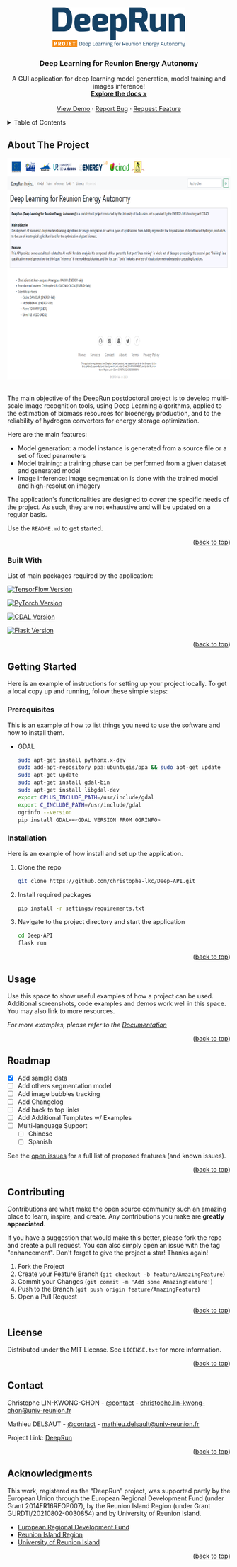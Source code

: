 <!-- Improved compatibility of back to top link: See: https://github.com/othneildrew/Best-README-Template/pull/73 -->
<a name="DeepRun application"></a>
<!--
*** Thanks for checking out the Best-README-Template. If you have a suggestion
*** that would make this better, please fork the repo and create a pull request
*** or simply open an issue with the tag "enhancement".
*** Don't forget to give the project a star!
*** Thanks again! Now go create something AMAZING! :D
-->



<!-- PROJECT SHIELDS -->
<!--
*** I'm using markdown "reference style" links for readability.
*** Reference links are enclosed in brackets [ ] instead of parentheses ( ).
*** See the bottom of this document for the declaration of the reference variables
*** for contributors-url, forks-url, etc. This is an optional, concise syntax you may use.
*** https://www.markdownguide.org/basic-syntax/#reference-style-links
-->

<!-- PROJECT LOGO -->
<br />
<div align="center">
  <a href="https://github.com/othneildrew/Best-README-Template">
    <img src="static/deeprun.png" alt="Logo" width="300" height="90">
  </a>

  <h3 align="center">Deep Learning for Reunion Energy Autonomy</h3>

  <p align="center">
    A GUI application for deep learning model generation, model training and images inference!
    <br />
    <a href="https://github.com/othneildrew/Best-README-Template"><strong>Explore the docs »</strong></a>
    <br />
    <br />
    <a href="https://github.com/othneildrew/Best-README-Template">View Demo</a>
    ·
    <a href="https://github.com/othneildrew/Best-README-Template/issues">Report Bug</a>
    ·
    <a href="https://github.com/othneildrew/Best-README-Template/issues">Request Feature</a>
  </p>
</div>



<!-- TABLE OF CONTENTS -->
<details>
  <summary>Table of Contents</summary>
  <ol>
    <li>
      <a href="#about-the-project">About The Project</a>
      <ul>
        <li><a href="#built-with">Built With</a></li>
      </ul>
    </li>
    <li>
      <a href="#getting-started">Getting Started</a>
      <ul>
        <li><a href="#prerequisites">Prerequisites</a></li>
        <li><a href="#installation">Installation</a></li>
      </ul>
    </li>
    <li><a href="#usage">Usage</a></li>
    <li><a href="#roadmap">Roadmap</a></li>
    <li><a href="#contributing">Contributing</a></li>
    <li><a href="#license">License</a></li>
    <li><a href="#contact">Contact</a></li>
    <li><a href="#acknowledgments">Acknowledgments</a></li>
  </ol>
</details>



<!-- ABOUT THE PROJECT -->
## About The Project

<div align="center">
  <img src="static/screenshot_index.png" alt="Logo" width="800" height="500">
</div>
<br>
  
The main objective of the DeepRun postdoctoral project is to develop multi-scale image recognition tools, using Deep Learning algorithms, applied to the estimation of biomass resources for bioenergy production, and to the reliability of hydrogen converters for energy storage optimization.

Here are the main features:
* Model generation: a model instance is generated from a source file or a set of fixed parameters 
* Model training: a training phase can be performed from a given dataset and generated model
* Image inference: image segmentation is done with the trained model and high-resolution imagery

The application's functionalities are designed to cover the specific needs of the project. As such, they are not exhaustive and will be updated on a regular basis.

Use the `README.md` to get started.

<p align="right">(<a href="#readme-top">back to top</a>)</p>



### Built With

List of main packages required by the application:

[![TensorFlow Version](https://img.shields.io/badge/TensorFlow-2.10.1-brightgreen.svg)](https://github.com/tensorflow/tensorflow/releases/tag/v2.10.1)

[![PyTorch Version](https://img.shields.io/badge/PyTorch-1.10.0-blue.svg)](https://github.com/pytorch/pytorch/releases/tag/v1.10.0)

[![GDAL Version](https://img.shields.io/badge/GDAL-3.4.3-orange.svg)](https://github.com/OSGeo/gdal/releases/tag/v3.4.3)

[![Flask Version](https://img.shields.io/badge/Flask-2.3.2-lightgrey.svg)](https://pypi.org/project/Flask/2.3.2/)



<p align="right">(<a href="#readme-top">back to top</a>)</p>



<!-- GETTING STARTED -->
## Getting Started

Here is an example of instructions for setting up your project locally. To get a local copy up and running, follow these simple steps:

### Prerequisites

This is an example of how to list things you need to use the software and how to install them.
* GDAL
  ```sh
  sudo apt-get install pythonx.x-dev
  sudo add-apt-repository ppa:ubuntugis/ppa && sudo apt-get update
  sudo apt-get update
  sudo apt-get install gdal-bin
  sudo apt-get install libgdal-dev
  export CPLUS_INCLUDE_PATH=/usr/include/gdal
  export C_INCLUDE_PATH=/usr/include/gdal
  ogrinfo --version
  pip install GDAL==<GDAL VERSION FROM OGRINFO>
  ```

### Installation

Here is an example of how install and set up the application.

1. Clone the repo
   ```sh
   git clone https://github.com/christophe-lkc/Deep-API.git
   ```
2. Install required packages
   ```sh
   pip install -r settings/requirements.txt
   ```
3. Navigate to the project directory and start the application
   ```sh
   cd Deep-API
   flask run
   ```

<p align="right">(<a href="#readme-top">back to top</a>)</p>



<!-- USAGE EXAMPLES -->
## Usage

Use this space to show useful examples of how a project can be used. Additional screenshots, code examples and demos work well in this space. You may also link to more resources.

_For more examples, please refer to the [Documentation](https://example.com)_

<p align="right">(<a href="#readme-top">back to top</a>)</p>



<!-- ROADMAP -->
## Roadmap

- [x] Add sample data
- [ ] Add others segmentation model
- [ ] Add image bubbles tracking
- [ ] Add Changelog
- [ ] Add back to top links
- [ ] Add Additional Templates w/ Examples
- [ ] Multi-language Support
    - [ ] Chinese
    - [ ] Spanish

See the [open issues](https://github.com/christophe-lkc/Deep-API/issues) for a full list of proposed features (and known issues).

<p align="right">(<a href="#readme-top">back to top</a>)</p>



<!-- CONTRIBUTING -->
## Contributing

Contributions are what make the open source community such an amazing place to learn, inspire, and create. Any contributions you make are **greatly appreciated**.

If you have a suggestion that would make this better, please fork the repo and create a pull request. You can also simply open an issue with the tag "enhancement".
Don't forget to give the project a star! Thanks again!

1. Fork the Project
2. Create your Feature Branch (`git checkout -b feature/AmazingFeature`)
3. Commit your Changes (`git commit -m 'Add some AmazingFeature'`)
4. Push to the Branch (`git push origin feature/AmazingFeature`)
5. Open a Pull Request

<p align="right">(<a href="#readme-top">back to top</a>)</p>



<!-- LICENSE -->
## License

Distributed under the MIT License. See `LICENSE.txt` for more information.

<p align="right">(<a href="#readme-top">back to top</a>)</p>



<!-- CONTACT -->
## Contact

Christophe LIN-KWONG-CHON - [@contact](https://www.energylab.re/en/membres/) - christophe.lin-kwong-chon@univ-reunion.fr

Mathieu DELSAUT - [@contact](https://www.energylab.re/en/membres/) - mathieu.delsault@univ-reunion.fr

Project Link: [DeepRun](https://www.energylab.re/en/projets/projets-en-cours/deeprun/)

<p align="right">(<a href="#readme-top">back to top</a>)</p>



<!-- ACKNOWLEDGMENTS -->
## Acknowledgments

This work, registered as the “DeepRun” project, was supported partly by the European Union through the
European Regional Development Fund (under Grant 2014FR16RFOP007), by the Reunion Island Region (under Grant GURDTI/20210802-0030854) and by University of Reunion Island.


* [European Regional Development Fund](https://ec.europa.eu/regional_policy/funding/erdf_en)
* [Reunion Island Region](https://regionreunion.com/)
* [University of Reunion Island](https://www.univ-reunion.fr/)

<p align="right">(<a href="#readme-top">back to top</a>)</p>



<!-- MARKDOWN LINKS & IMAGES -->
<!-- https://www.markdownguide.org/basic-syntax/#reference-style-links -->
[contributors-shield]: https://img.shields.io/github/contributors/othneildrew/Best-README-Template.svg?style=for-the-badge
[contributors-url]: https://github.com/othneildrew/Best-README-Template/graphs/contributors
[forks-shield]: https://img.shields.io/github/forks/othneildrew/Best-README-Template.svg?style=for-the-badge
[forks-url]: https://github.com/othneildrew/Best-README-Template/network/members
[stars-shield]: https://img.shields.io/github/stars/othneildrew/Best-README-Template.svg?style=for-the-badge
[stars-url]: https://github.com/othneildrew/Best-README-Template/stargazers
[issues-shield]: https://img.shields.io/github/issues/othneildrew/Best-README-Template.svg?style=for-the-badge
[issues-url]: https://github.com/othneildrew/Best-README-Template/issues
[license-shield]: https://img.shields.io/github/license/othneildrew/Best-README-Template.svg?style=for-the-badge
[license-url]: https://github.com/othneildrew/Best-README-Template/blob/master/LICENSE.txt
[linkedin-shield]: https://img.shields.io/badge/-LinkedIn-black.svg?style=for-the-badge&logo=linkedin&colorB=555
[linkedin-url]: https://linkedin.com/in/othneildrew
[product-screenshot]: images/screenshot.png
[Next.js]: https://img.shields.io/badge/next.js-000000?style=for-the-badge&logo=nextdotjs&logoColor=white
[Next-url]: https://nextjs.org/
[React.js]: https://img.shields.io/badge/React-20232A?style=for-the-badge&logo=react&logoColor=61DAFB
[React-url]: https://reactjs.org/
[Vue.js]: https://img.shields.io/badge/Vue.js-35495E?style=for-the-badge&logo=vuedotjs&logoColor=4FC08D
[Vue-url]: https://vuejs.org/
[Angular.io]: https://img.shields.io/badge/Angular-DD0031?style=for-the-badge&logo=angular&logoColor=white
[Angular-url]: https://angular.io/
[Svelte.dev]: https://img.shields.io/badge/Svelte-4A4A55?style=for-the-badge&logo=svelte&logoColor=FF3E00
[Svelte-url]: https://svelte.dev/
[Laravel.com]: https://img.shields.io/badge/Laravel-FF2D20?style=for-the-badge&logo=laravel&logoColor=white
[Laravel-url]: https://laravel.com
[Bootstrap.com]: https://img.shields.io/badge/Bootstrap-563D7C?style=for-the-badge&logo=bootstrap&logoColor=white
[Bootstrap-url]: https://getbootstrap.com
[JQuery.com]: https://img.shields.io/badge/jQuery-0769AD?style=for-the-badge&logo=jquery&logoColor=white
[JQuery-url]: https://jquery.com 
